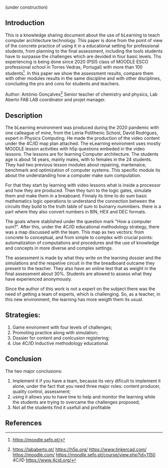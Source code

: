 (under construction)

## Introduction
This is a knowledge sharing document about the use of bLearning to teach computer architecture technology. This paper is done from the point of view of the concrete practice of using it in a educational setting for professional students, from planning to the final assessment, including the tools students have to  surpasse the challenges which are devided in four basic levels. Ths experiencing is being done since 2020 (PSI5 class of MOODLE ESCO professional school in Torres Vedras, Portugal) with more than 100 students[^1]. In this paper we show the assessment results, compare them with other modules results in the same discipline and with other disciplines, concluding the pro and cons for students and teachers.

Author: António Gonçalves[^2] 
Senior teacher of chemistry and physics, Lab Aberto FAB LAB coordinator and projet manager. 

## Description
The bLearning environment was produced during the 2020 pandemic with one calleague of mine, from the Leiria Polithenic School, David Rodrigues, expert in Physics Computing. He made the production of the video content under the 4C/ID map plan attached. The eLearning enviroment uses mostly MOODLE lesson activities with h5p questions embeded in the video lessons. The lessons are for learning Computer architecture. The students age is about 14 years, mainly males, with to females in the 24 students. They had two previous lesson modules about repairing, mantenaice, benchmark and optimization of computer systems. This specific module its about the understanding how a computer make sum computation. 

For that they start by learning with video lessons what is inside a processor and how they are produced. Then they turn to the logic gates, simulate them and make them in a breaboard. Finnaly its time to do sum basic mathematics logic operations to understand the connection between the circuits they build to the truth table of sum to buinarry nummbers. there is a part where they also convert numbers in BIN, HEX and DEC formats.

The goals where stablished under the question mark "How a computer sum?". After this, under the 4C/ID educational methodology strategy, there was a map discussed with the team. This map as two vectors: from concrete to conceptual, and from simple to complex with crucial points: automatization of computations and procedures and the use of knowledge and concepts in more diverse and complex settings.

The assessment is made by what they write on the learning dossier and the simulations and the respetive circuit in the the breadboard outcame they present to the teacher. They also have an online test that as weight in the final assessment about 30%. Students are allowed to assess what they have experienced anonymously.

Since the author of this work is not a expert on the subject there was the need of getting a team of experts, which is challenging. So, as a teacher, in this new environment, the learning has more weigth them its usual.

## Strategies:
1. Game enviroment with four levels of challenges;
2. Promoting practice along with simulation;
3. Dossier for content and conlcusion registering;
4. Use 4C/ID Inductive methodology educational.

## Conclusion
The two major conclusions:
1. Implement it if you have a team, because its very dificult to implement it alone, under the fact that you need three major roles:
   content producer, quality control, assessment;
2. using it allows you to have tme to help and monitor the learning while the students are trying to overcame the challenges proposed;
3. Not all the students find it usefull and profitable

## References
[^1]:https://moodle.sefo.pt/
[^2]:https://lababerto.pt/
https://h5p.org/
https://www.tinkercad.com/
https://moodle.com/
https://moodle.sefo.pt/course/view.php?id=1150
4C/ID https://www.4cid.org/
